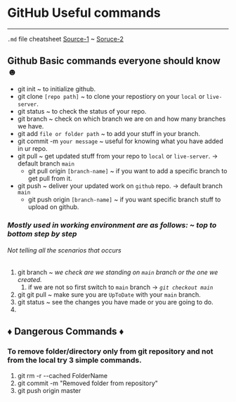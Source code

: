 # GitHub Useful commands
--------
`.md` file cheatsheet [Source-1](https://github.com/adam-p/markdown-here/wiki/Markdown-Cheatsheet) ~ [Soruce-2](https://github.com/tchapi/markdown-cheatsheet/blob/master/README.md)

Github Basic commands everyone should know ☻
---
* git init ~ to initialize github.
* git clone `[repo path]` ~ to clone your repostiory on your `local` or `live-server`.
* git status ~ to check the status of your repo.
* git branch ~ check on which branch we are on and how many branches we have.
* git add `file or folder path` ~ to add your stuff in your branch.
* git commit -m `your message` ~ useful for knowing what you have added in ur repo.
* git pull ~ get updated stuff from your repo to `local` or `live-server`. -> default branch `main`
  * git pull origin `[branch-name]` ~  if you want to add a specific branch to get pull from it.
* git push ~ deliver your updated work on `github` repo. -> default branch `main`
  * git push origin `[branch-name]` ~ if you want specific branch stuff to upload on github.

### *Mostly used in working environment are as follows: ~ top to bottom step by step*
###### Not telling all the scenarios that occurs
1. git branch ~ *we check are we standing on `main` branch or the one we created.*
   1. if we are not so first switch to `main` branch -> *`git checkout main`*
2. git git pull ~ make sure you are `UpToDate` with your `main` branch.
3. git status ~ see the changes you have made or you are going to do.
4. 

## ♦ Dangerous Commands ♦
### To remove folder/directory only from git repository and not from the local try 3 simple commands.
1. git rm -r --cached FolderName
2. git commit -m "Removed folder from repository"
3. git push origin master
